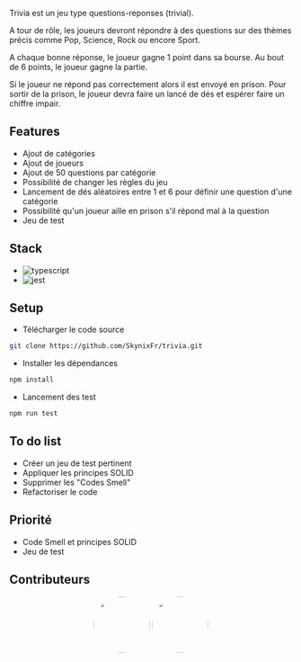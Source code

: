 Trivia est un jeu type questions-reponses (trivial).

A tour de rôle, les joueurs devront répondre à des questions sur des thèmes précis comme Pop, Science, Rock ou encore Sport.

A chaque bonne réponse, le joueur gagne 1 point dans sa bourse. Au bout de 6 points, le joueur gagne la partie.

Si le joueur ne répond pas correctement alors il est envoyé en prison. Pour sortir de la prison, le joueur devra faire un lancé de dés et espérer faire un chiffre impair.

## Features

-  Ajout de catégories
-  Ajout de joueurs
-  Ajout de 50 questions par catégorie
-  Possibilité de changer les règles du jeu
-  Lancement de dés aléatoires entre 1 et 6 pour définir une question d'une catégorie
-  Possibilité qu'un joueur aille en prison s'il répond mal à la question
-  Jeu de test

## Stack

-  ![typescript](https://img.shields.io/badge/typescript-4.9.4-blue.svg)
-  ![jest](https://img.shields.io/badge/jest-29.4.3-blue.svg)

## Setup

-  Télécharger le code source

```sh
git clone https://github.com/SkynixFr/trivia.git
```

-  Installer les dépendances

```sh
npm install
```

-  Lancement des test

```sh
npm run test
```

## To do list

-  Créer un jeu de test pertinent
-  Appliquer les principes SOLID
-  Supprimer les "Codes Smell"
-  Refactoriser le code

## Priorité

-  Code Smell et principes SOLID
-  Jeu de test

## Contributeurs

<div align=center>

<img src="https://github.com/SkynixFr.png" width="100" style="border-radius: 50%">
<img src="https://github.com/AchrefAwaissi.png" width="100" style="border-radius: 50%">

</div>

